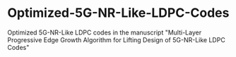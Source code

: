 # Optimized-5G-NR-Like-LDPC-Codes
Optimized 5G-NR-Like LDPC codes in the manuscript "Multi-Layer Progressive Edge Growth Algorithm for Lifting Design of 5G-NR-Like LDPC Codes"
